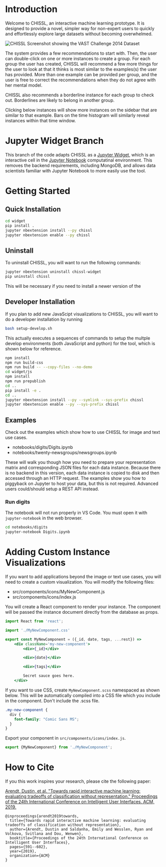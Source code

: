 # Introduction 

Welcome to CHISSL, an interactive machine learning prototype. It is designed to provide a novel, simpler way for non-expert users to quickly and effortlessly explore large datasets without becoming overwhelmed.

![CHISSL Screenshot showing the VAST Challenge 2014 Dataset](chissl-widget-screenshot.png)

The system provides a few recommendations to start with. Then, the user can double-click on one or more instances to create a group. For each group the user has created, CHISSL will recommend a few more things for the user to look at that it thinks is most similar to the examples(s) the user has provided. More than one example can be provided per group, and the user is free to correct the recommendations when they do not agree with her mental model.

CHISSL also recommends a borderline instance for each group to check out. Borderlines are likely to belong in another group.

Clicking below instances will show more instances on the sidebar that are similar to that example. Bars on the time histogram will similarly reveal instances within that time window.

# Jupyter Widget Branch
This branch of the code adapts CHISSL as a [Jupyter Widget](https://github.com/jupyter-widgets/widget-cookiecutter), which is an interactive cell in the [Jupyter Notebook](https://jupyter.org) computatinal environment. This removes the backend requirements, including MongoDB, and allows data scientists familiar with Jupyter Notebook to more easily use the tool.


# Getting Started
## Quick Installation
```sh
cd widget
pip install .
jupyter nbextension install --py chissl
jupyter nbextension enable --py chissl
```

## Uninstall
To uninstall CHISSL, you will want to run the following commands:
```sh
jupyter nbextension uninstall chissl-widget
pip uninstall chissl
```
This will be necessary if you need to install a newer version of the 

## Developer Installation
If you plan to add new JavaScipt visualizations to CHISSL, you will want to do a developer installation by running
```sh
bash setup-develop.sh
```
This actually executes a sequences of commands to setup the multple develop environments (both JavaScript and python) for the tool, which is shown below for reference.
```sh
npm install
npm run build-css
npm run build -- --copy-files --no-demo
cd widget/js
npm install
npm run prepublish
cd ..
pip install -e .
cd ..
jupyter nbextension install --py --symlink --sys-prefix chissl
jupyter nbextension enable --py --sys-prefix chissl
```

## Examples
Check out the examples which show how to use CHISSL for image and text use cases.
* notebooks/digits/Digits.ipynb 
* notebooks/twenty-newsgroups/newsgroups.ipynb

These will walk you though how you need to prepare your representation matrix and corresponding JSON files for each data instance. Because there is no backend in this version, each data instance is copied to disk and then accessed through an HTTP request. The examples show you how to piggyback on Jupyter to host your data, but this is not required. Advanced users could/should setup a REST API instead.

### Run digits
The notebook will not run properly in VS Code. You must open it with `jupyter-notebook` in the web browser.
```bash
cd notebooks/digits
jupyter-notebook Digits.ipynb
```

# Adding Custom Instance Visualizations
If you want to add applications beyond the image or text use cases, you will need to create a custom visualization. You will modify the following files:
* src/components/icons/MyNewComponent.js
* src/components/icons/index.js

You will create a React component to render your instance. The component will be passed the instance document directly from the database as props.

```jsx
import React from 'react';

import './MyNewComponent.css'

export const MyNewComponent = ({_id, date, tags, ...rest}) =>
    <div className='my-new-component'>
        <div>{_id}</div>

        <div>{date}</div>

        <div>{tags}</div>

        Secret sauce goes here.
    </div>
```

If you want to use CSS, create `MyNewComponent.scss` namespaced as shown below. This will be automatically compiled into a CSS file which you include in the component. Don't include the .scss file.

```scss
.my-new-component {
  div {
    font-family: "Comic Sans MS";
  }
}
```

Export your component in `src/components/icons/index.js`.

```js
export {MyNewComponent} from './MyNewComponent';
```

# How to Cite
If you this work inspires your research, please cite the following paper:

[Arendt, Dustin, et al. "Towards rapid interactive machine learning: evaluating tradeoffs of classification without representation." Proceedings of the 24th International Conference on Intelligent User Interfaces. ACM, 2019.](https://dl.acm.org/citation.cfm?id=3301275.3302280)
```
@inproceedings{arendt2019towards,
  title={Towards rapid interactive machine learning: evaluating tradeoffs of classification without representation},
  author={Arendt, Dustin and Saldanha, Emily and Wesslen, Ryan and Volkova, Svitlana and Dou, Wenwen},
  booktitle={Proceedings of the 24th International Conference on Intelligent User Interfaces},
  pages={591--602},
  year={2019},
  organization={ACM}
}
```
